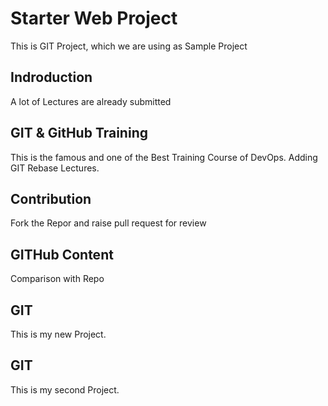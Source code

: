 # Starter Web Project
This is GIT Project, which we are using as Sample Project


## Indroduction
A lot of Lectures are  already submitted

## GIT & GitHub Training
This is the famous and one of the Best Training Course of DevOps.
Adding GIT Rebase Lectures.

## Contribution
Fork the Repor and raise pull request for review

## GITHub Content
Comparison with Repo

## GIT
This is my new Project.

## GIT
This is my second Project.
